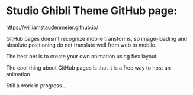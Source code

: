 # Studio Ghibli Theme GitHub page: 

https://williamstaudenmeier.github.io/

GitHub pages doesn't recognize mobile transforms, so image-loading and absolute positioning do not translate well from web to mobile.

The best bet is to create your own animation using flex layout.

The cool thing about GitHub pages is that it is a free way to host an animation.  

Still a work in progress...
